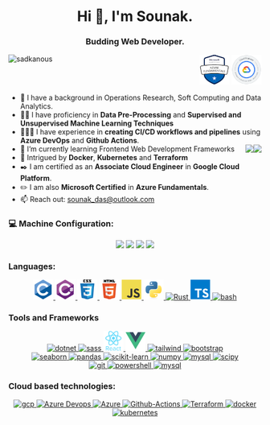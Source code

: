 
<h1 align="center">Hi 👋, I'm Sounak.</h1>
<h3 align="center">Budding Web Developer.</h3>
<div align="center">
<img src="https://komarev.com/ghpvc/?username=sadkanous&label=Profile%20views&color=blueviolet&style=for-the-badge" alt="sadkanous" align="left"/>
<p align="right"><a href="https://www.credly.com/badges/c5a71202-32c7-4016-8dd4-5a79283d6baf/public_url"><img src="https://github.com/sadkanuos/sadkanuos/blob/main/assets/microsoft-certified-azure-fundamentals.png" alt="AZ-900" title="AZ-900" height="60"></a>
<a href="https://www.credential.net/9c95ae5d-53f0-4278-913a-b2c514b673b0"><img src="https://github.com/sadkanuos/sadkanuos/blob/main/assets/bri9ptdr_1660237478097_badge.png" alt="GCP-ACE" title="GCP-ACE" height="60"></a></p>
</div>
<div>
<ul>
    <li>📝 I have a background in Operations Research, Soft Computing and Data Analytics.</li>
    <li>🧑‍💼 I have proficiency in <b>Data Pre-Processing</b> and <b>Supervised and  Unsupervised Machine Learning Techniques</b></li>
    <li>👷🏼‍♂️ I have experience in <b>creating CI/CD workflows and pipelines</b> using <b>Azure DevOps</b> and <b>Github Actions</b>. </li>
    <li>🔭 I’m currently learning Frontend Web Development Frameworks <img src="https://img.shields.io/badge/React-20232A?style=for-the-badge&logo=react&logoColor=61DAFB" align="right"> <img src="https://img.shields.io/badge/Vue.js-35495E?style=for-the-badge&logo=vuedotjs&logoColor=4FC08D" align="right"></li>
    <li>🤔 Intrigued by <b>Docker</b>, <b>Kubernetes</b> and <b>Terraform</b></li>
    <li>✒️ I am certified as an <b>Associate Cloud Engineer</b> in <b>Google Cloud Platform</b>.</li>
    <li>✏️ I am also <b>Microsoft Certified</b> in <b>Azure Fundamentals</b>.</li>
    <li>📫 Reach out: <a href='mailto:sounak_das@outlook.com'>sounak_das@outlook.com</a></li>
</ul>
</div>
<h3 align="left">💻 Machine Configuration: </h3>
<div align="center">
  <img src="https://img.shields.io/badge/Fedora-294172?style=for-the-badge&logo=fedora&logoColor=white" />
  <img src="https://img.shields.io/badge/hp%20laptop-294172?style=for-the-badge&logo=hp&logoColor=white"/>
  <img src="https://img.shields.io/badge/intel-core%20i5%2010th-%23294172.svg?&style=for-the-badge&logo=intel&logoColor=white" />
  <img src="https://img.shields.io/badge/RAM-8GB-%23294172.svg?&style=for-the-badge&logoColor=white" />
</div>
<!-- <h3 align="left">Connect with me:</h3>
<p align="left">
<a href="https://twitter.com/sadkanuos" target="blank"><img align="center" src="https://github.com/devicons/devicon/blob/1119b9f84c0290e0f0b38982099a2bd027a48bf1/icons/twitter/twitter-original.svg" alt="sadkanuos" height="30" width="40" /></a>
</p> -->

<h3 align="left">Languages:</h3>
<div align="center">
<a href="https://www.cprogramming.com/" target="_blank" rel="noreferrer"> <img src="https://raw.githubusercontent.com/devicons/devicon/master/icons/c/c-original.svg" alt="c" title="c" width="40" height="40"/> </a>  
<a href="https://www.w3schools.com/cs/" target="_blank" rel="noreferrer"> <img src="https://raw.githubusercontent.com/devicons/devicon/master/icons/csharp/csharp-original.svg" alt="csharp" title="c#" width="40" height="40"/> </a> 
<a href="https://www.w3schools.com/css/" target="_blank" rel="noreferrer"> <img src="https://raw.githubusercontent.com/devicons/devicon/master/icons/css3/css3-original-wordmark.svg" alt="css3" title="css" width="40" height="40"/> </a> 
<a href="https://www.w3.org/html/" target="_blank" rel="noreferrer"> <img src="https://raw.githubusercontent.com/devicons/devicon/master/icons/html5/html5-original-wordmark.svg" alt="html5" title="html" width="40" height="40"/> </a>  
<a href="https://developer.mozilla.org/en-US/docs/Web/JavaScript" target="_blank" rel="noreferrer"> <img src="https://raw.githubusercontent.com/devicons/devicon/master/icons/javascript/javascript-original.svg" alt="javascript" title="javascript" width="40" height="40"/> </a> 
<a href="https://www.python.org" target="_blank" rel="noreferrer"> <img src="https://raw.githubusercontent.com/devicons/devicon/master/icons/python/python-original.svg" alt="python" title="python" width="40" height="40"/> </a> 
<a href="https://www.rust-lang.org" target="_blank" rel="noreferrer"> <img src="https://img.shields.io/badge/Rust-black?style=for-the-badge&logo=rust&logoColor=#E57324" alt="Rust" title="rustlang"  height="40" /> </a>
<a href="https://www.typescriptlang.org/" target="_blank" rel="noreferrer"> <img src="https://raw.githubusercontent.com/devicons/devicon/master/icons/typescript/typescript-original.svg" alt="typescript" title="TypeScript" width="40" height="40"/> </a>
<a href="https://www.gnu.org/software/bash/" target="_blank" rel="noreferrer"> <img src="https://img.shields.io/badge/GNU%20Bash-4EAA25?style=for-the-badge&logo=GNU%20Bash&logoColor=white" alt="bash" title="bash" height="40"/> </a>  
</div>

<h3 align="left">Tools and Frameworks</h3>
<div align="center">
<a href="https://dotnet.microsoft.com/" target="_blank" rel="noreferrer"> <img src="https://img.shields.io/badge/.NET-512BD4?style=for-the-badge&logo=dotnet&logoColor=white" alt="dotnet" title=".NET" height="40"/> </a>
<a href="https://sass-lang.com" target="_blank" rel="noreferrer"> <img src="https://img.shields.io/badge/Sass-CC6699?style=for-the-badge&logo=sass&logoColor=white" alt="sass" title="sass"  height="40"/> </a>
<a href="https://reactjs.org/" target="_blank" rel="noreferrer"> <img src="https://raw.githubusercontent.com/devicons/devicon/master/icons/react/react-original-wordmark.svg" alt="reactjs" title="reactjs" width="40" height="40"/> </a>
<a href="https://vuejs.org/ " target="_blank" rel="noreferrer"> <img src="https://raw.githubusercontent.com/devicons/devicon/master/icons/vuejs/vuejs-original.svg" alt="vuejs" title="vuejs" width="40" height="40"/> </a>
<a href="https://tailwindcss.com/" target="_blank" rel="noreferrer"> <img src="https://img.shields.io/badge/Tailwind_CSS-38B2AC?style=for-the-badge&logo=tailwind-css&logoColor=white" alt="tailwind" title="tailwind"  height="40"/> </a>
<a href="https://getbootstrap.com/" target="_blank" rel="noreferrer"> <img src="https://img.shields.io/badge/Bootstrap-563D7C?style=for-the-badge&logo=bootstrap&logoColor=white " alt="bootstrap" title="bootstrap" height="40"/> </a> 
</div>
<div align="center">
<a href="https://seaborn.pydata.org/" target="_blank" rel="noreferrer"> <img src="https://seaborn.pydata.org/_images/logo-mark-lightbg.svg" alt="seaborn" title="Seaborn" width="40" height="40"/> </a>
<a href="https://pandas.pydata.org/" target="_blank" rel="noreferrer"> <img src="https://img.shields.io/badge/Pandas-2C2D72?style=for-the-badge&logo=pandas&logoColor=white" alt="pandas" title="pandas"  height="40"/> </a>
<a href="https://scikit-learn.org/" target="_blank" rel="noreferrer"> <img src="https://img.shields.io/badge/scikit_learn-F7931E?style=for-the-badge&logo=scikit-learn&logoColor=white" alt="scikit-learn" title="sklearn"  height="40"/> </a>
<a href="https://numpy.org/" target="_blank" rel="noreferrer"> <img src="https://img.shields.io/badge/Numpy-777BB4?style=for-the-badge&logo=numpy&logoColor=white" alt="numpy" title="numpy" height="40"/> </a>
<a href="https://www.mysql.com/" target="_blank" rel="noreferrer"> <img src="https://img.shields.io/badge/MySQL-005C84?style=for-the-badge&logo=mysql&logoColor=white" alt="mysql" height="40"/> </a>
<a href="https://scipy.org/" target="_blank" rel="noreferrer"> <img src="https://img.shields.io/badge/SciPy-654FF0?style=for-the-badge&logo=SciPy&logoColor=white" alt="scipy" title="scipy" height="40"/> </a>

</div>
<div align="center">
<a href="https://git-scm.com/" target="_blank" rel="noreferrer"> <img src="https://www.vectorlogo.zone/logos/git-scm/git-scm-icon.svg" alt="git" title="git" width="40" height="40"/> </a>
<a href="https://docs.microsoft.com/en-us/powershell/" target="_blank" rel="noreferrer"> <img src="https://img.shields.io/badge/powershell-5391FE?style=for-the-badge&logo=powershell&logoColor=white" alt="powershell" title="powershell" height="40"/> </a>
<a href="https://unix.org/version4/" target="_blank" rel="noreferrer"> <img src="https://img.shields.io/badge/Shell_Script-121011?style=for-the-badge&logo=gnu-bash&logoColor=white" alt="mysql" title="shell-scripting" height="40"/> </a>
</div>

<h3 align="left">Cloud based technologies:</h3>
<div align="center">
<a href="https://cloud.google.com" target="_blank" rel="noreferrer"> <img src="https://www.vectorlogo.zone/logos/google_cloud/google_cloud-icon.svg" alt="gcp" width="40" height="40"/> </a>
<a href="https://azure.microsoft.com/en-us/services/devops/" target="_blank" rel="noreferrer"> <img src="https://img.shields.io/badge/Azure_DevOps-0078D7?style=for-the-badge&logo=azure-devops&logoColor=white" alt="Azure Devops" title="Azure-Devops" height="40"/> </a>
<a href="https://azure.microsoft.com/en-in/" target="_blank" rel="noreferrer"> <img src="https://img.shields.io/badge/microsoft%20azure-0089D6?style=for-the-badge&logo=microsoft-azure&logoColor=white" alt="Azure" height="40"/> </a>
<a href="https://github.com/features/actions" target="_blank" rel="noreferrer"> <img src="https://img.shields.io/badge/GitHub_Actions-2088FF?style=for-the-badge&logo=github-actions&logoColor=white" alt="Github-Actions" title="Github-Actions" height="40"/> </a>
<a href="https://www.terraform.io/" target="_blank" rel="noreferrer"> <img src="https://img.shields.io/badge/Terraform-7B42BC?style=for-the-badge&logo=terraform&logoColor=white" alt="Terraform" title="Terraform"  height="40"/> </a>
<a href="https://www.docker.com/" target="_blank" rel="noreferrer"> <img src="https://img.shields.io/badge/Docker-2CA5E0?style=for-the-badge&logo=docker&logoColor=white" alt="docker" title="docker"  height="40"/> </a>
<a href="https://kubernetes.io" target="_blank" rel="noreferrer"> <img src="https://www.vectorlogo.zone/logos/kubernetes/kubernetes-icon.svg" alt="kubernetes" title="kubernetes" width="40" height="40"/> </a>
</div>
<!-- <p><img align="center" src="https://github-readme-stats.vercel.app/api/top-langs?username=sadkanuos&show_icons=true&locale=en&layout=compact" alt="sadkanuos" /></p> -->
